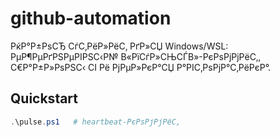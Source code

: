 ﻿# github-automation

РќР°Р±РѕСЂ СѓС‚РёР»РёС‚ РґР»СЏ Windows/WSL: РµР¶РµРґРЅРµРІРЅС‹Р№ В«РїСѓР»СЊСЃВ»-РєРѕРјРјРёС‚, С€Р°Р±Р»РѕРЅС‹ CI Рё РјРµР»РєР°СЏ Р°РІС‚РѕРјР°С‚РёРєР°.

## Quickstart
```powershell
.\pulse.ps1   # heartbeat-РєРѕРјРјРёС‚
```